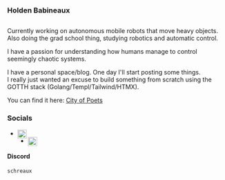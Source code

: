 ### Holden Babineaux 

##
Currently working on autonomous mobile robots that move heavy objects. <br>
Also doing the grad school thing, studying robotics and automatic control.

I have a passion for understanding how humans manage to control seemingly chaotic systems.

I have a personal space/blog. One day I'll start posting some things. <br>
I really just wanted an excuse to build something from scratch using the GOTTH stack (Golang/Templ/Tailwind/HTMX). <br>

You can find it here: <a href="https://holdenb.com">City of Poets</a>

### Socials

* <a href="https://x.com/HoldenBabineaux">
    <img align="left" alt="Holden Babineaux | X" width="21px" src="https://raw.githubusercontent.com/anuraghazra/anuraghazra/master/assets/twitter.svg" />
  </a>
* <a href="https://www.linkedin.com/in/holden-babineaux/">
    <img align="left" alt="Holden Babineaux | LinkedIn" width="21px" src="https://github.com/esduran/esduran/blob/master/assets/LI-In-Bug.png" />
  </a>

#### Discord
`schreaux`
  
